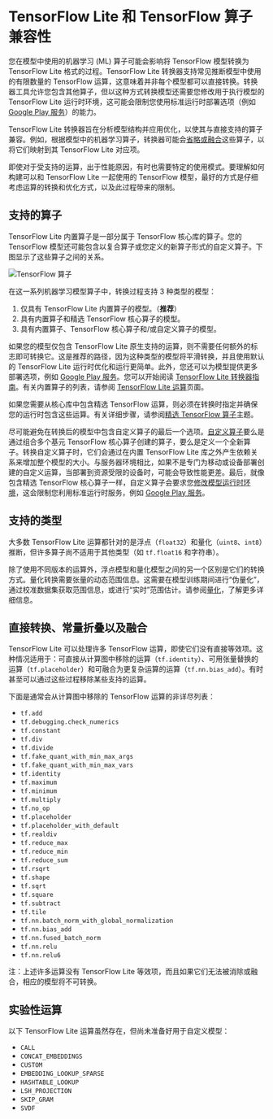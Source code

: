 # TensorFlow Lite 和 TensorFlow 算子兼容性

您在模型中使用的机器学习 (ML) 算子可能会影响将 TensorFlow 模型转换为 TensorFlow Lite 格式的过程。TensorFlow Lite 转换器支持常见推断模型中使用的有限数量的 TensorFlow 运算，这意味着并非每个模型都可以直接转换。转换器工具允许您包含其他算子，但以这种方式转换模型还需要您修改用于执行模型的 TensorFlow Lite 运行时环境，这可能会限制您使用标准运行时部署选项（例如 [Google Play 服务](../android/play_services)）的能力。

TensorFlow Lite 转换器旨在分析模型结构并应用优化，以使其与直接支持的算子兼容。例如，根据模型中的机器学习算子，转换器可能会[省略或融合](../models/convert/operation_fusion)这些算子，以将它们映射到其 TensorFlow Lite 对应项。

即使对于受支持的运算，出于性能原因，有时也需要特定的使用模式。要理解如何构建可以和 TensorFlow Lite 一起使用的 TensorFlow 模型，最好的方式是仔细考虑运算的转换和优化方式，以及此过程带来的限制。

## 支持的算子

TensorFlow Lite 内置算子是一部分属于 TensorFlow 核心库的算子。您的 TensorFlow 模型还可能包含以复合算子或您定义的新算子形式的自定义算子。下图显示了这些算子之间的关系。

![TensorFlow 算子](../images/convert/tf_operators_relationships.png)

在这一系列机器学习模型算子中，转换过程支持 3 种类型的模型：

1. 仅具有 TensorFlow Lite 内置算子的模型。（**推荐**）
2. 具有内置算子和精选 TensorFlow 核心算子的模型。
3. 具有内置算子、TensorFlow 核心算子和/或自定义算子的模型。

如果您的模型仅包含 TensorFlow Lite 原生支持的运算，则不需要任何额外的标志即可转换它。这是推荐的路径，因为这种类型的模型将平滑转换，并且使用默认的 TensorFlow Lite 运行时优化和运行更简单。此外，您还可以为模型提供更多部署选项，例如 [Google Play 服务](../android/play_services)。您可以开始阅读 [TensorFlow Lite 转换器指南](../models/convert/convert_models)。有关内置算子的列表，请参阅 [TensorFlow Lite 运算](https://www.tensorflow.org/mlir/tfl_ops)页面。

如果您需要从核心库中包含精选 TensorFlow 运算，则必须在转换时指定并确保您的运行时包含这些运算。有关详细步骤，请参阅[精选 TensorFlow 算子](ops_select.md)主题。

尽可能避免在转换后的模型中包含自定义算子的最后一个选项。[自定义算子](https://www.tensorflow.org/guide/create_op)要么是通过组合多个基元 TensorFlow 核心算子创建的算子，要么是定义一个全新算子。转换自定义算子时，它们会通过在内置 TensorFlow Lite 库之外产生依赖关系来增加整个模型的大小。与服务器环境相比，如果不是专门为移动或设备部署创建的自定义运算，当部署到资源受限的设备时，可能会导致性能更差。最后，就像包含精选 TensorFlow 核心算子一样，自定义算子会要求您[修改模型运行时环境](ops_custom#create_and_register_the_operator)，这会限制您利用标准运行时服务，例如 [Google Play 服务](../android/play_services)。

## 支持的类型

大多数 TensorFlow Lite 运算都针对的是浮点（`float32`）和量化（`uint8`、`int8`）推断，但许多算子尚不适用于其他类型（如 `tf.float16` 和字符串）。

除了使用不同版本的运算外，浮点模型和量化模型之间的另一个区别是它们的转换方式。量化转换需要张量的动态范围信息。这需要在模型训练期间进行“伪量化”，通过校准数据集获取范围信息，或进行“实时”范围估计。请参阅[量化](../performance/model_optimization.md)，了解更多详细信息。

## 直接转换、常量折叠以及融合

TensorFlow Lite 可以处理许多 TensorFlow 运算，即使它们没有直接等效项。这种情况适用于：可直接从计算图中移除的运算（`tf.identity`）、可用张量替换的运算（`tf.placeholder`）和可融合为更复杂运算的运算（`tf.nn.bias_add`）。有时甚至可以通过这些过程移除某些支持的运算。

下面是通常会从计算图中移除的 TensorFlow 运算的非详尽列表：

- `tf.add`
- `tf.debugging.check_numerics`
- `tf.constant`
- `tf.div`
- `tf.divide`
- `tf.fake_quant_with_min_max_args`
- `tf.fake_quant_with_min_max_vars`
- `tf.identity`
- `tf.maximum`
- `tf.minimum`
- `tf.multiply`
- `tf.no_op`
- `tf.placeholder`
- `tf.placeholder_with_default`
- `tf.realdiv`
- `tf.reduce_max`
- `tf.reduce_min`
- `tf.reduce_sum`
- `tf.rsqrt`
- `tf.shape`
- `tf.sqrt`
- `tf.square`
- `tf.subtract`
- `tf.tile`
- `tf.nn.batch_norm_with_global_normalization`
- `tf.nn.bias_add`
- `tf.nn.fused_batch_norm`
- `tf.nn.relu`
- `tf.nn.relu6`

注：上述许多运算没有 TensorFlow Lite 等效项，而且如果它们无法被消除或融合，相应的模型将不可转换。

## 实验性运算

以下 TensorFlow Lite 运算虽然存在，但尚未准备好用于自定义模型：

- `CALL`
- `CONCAT_EMBEDDINGS`
- `CUSTOM`
- `EMBEDDING_LOOKUP_SPARSE`
- `HASHTABLE_LOOKUP`
- `LSH_PROJECTION`
- `SKIP_GRAM`
- `SVDF`
